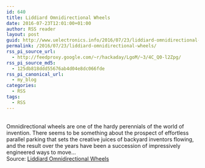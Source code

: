 ```yaml
---
id: 640
title: Liddiard Omnidirectional Wheels
date: 2016-07-23T12:01:00+01:00
author: RSS reader
layout: post
guid: http://www.uelectronics.info/2016/07/23/liddiard-omnidirectional-wheels/
permalink: /2016/07/23/liddiard-omnidirectional-wheels/
rss_pi_source_url:
  - http://feedproxy.google.com/~r/hackaday/LgoM/~3/4C_Q0-l2Zpg/
rss_pi_source_md5:
  - 125db818ddd55676ab4d04e8dc066fde
rss_pi_canonical_url:
  - my_blog
categories:
  - RSS
tags:
  - RSS
---
```

&#013;  
Omnidirectional wheels are one of the hardy perennials of the world of invention. There seems to be something about the prospect of effortless parallel parking that sets the creative juices of backyard inventors flowing, and the result over the years have been a succession of impressively engineered ways to move…&#013;  
Source: <a href="http://feedproxy.google.com/~r/hackaday/LgoM/~3/4C_Q0-l2Zpg/" target="_blank">Liddiard Omnidirectional Wheels</a>